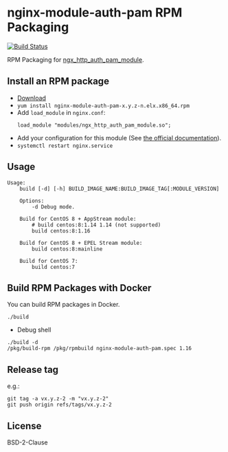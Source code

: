 # nginx-module-auth-pam RPM Packaging

[![Build Status](https://github.com/jfut/nginx-module-auth-pam-rpm/workflows/test/badge.svg?branch=master)](https://github.com/jfut/nginx-module-auth-pam-rpm/actions?query=workflow%3Atest)

RPM Packaging for [ngx_http_auth_pam_module](https://github.com/sto/ngx_http_auth_pam_module).

## Install an RPM package

- [Download](https://github.com/jfut/nginx-module-auth-pam-rpm/releases)
- `yum install nginx-module-auth-pam-x.y.z-n.elx.x86_64.rpm`
- Add `load_module` in `nginx.conf`:
    ```
    load_module "modules/ngx_http_auth_pam_module.so";
    ```
- Add your configuration for this module (See [the official documentation](https://github.com/sto/ngx_http_auth_pam_module)).
- `systemctl restart nginx.service`

## Usage

```
Usage:
    build [-d] [-h] BUILD_IMAGE_NAME:BUILD_IMAGE_TAG[:MODULE_VERSION]

    Options:
        -d Debug mode.

    Build for CentOS 8 + AppStream module:
        # build centos:8:1.14 1.14 (not supported)
        build centos:8:1.16

    Build for CentOS 8 + EPEL Stream module:
        build centos:8:mainline

    Build for CentOS 7:
        build centos:7
```

## Build RPM Packages with Docker

You can build RPM packages in Docker.

```
./build
```

- Debug shell

```
./build -d
/pkg/build-rpm /pkg/rpmbuild nginx-module-auth-pam.spec 1.16
```

## Release tag

e.g.:

```
git tag -a vx.y.z-2 -m "vx.y.z-2"
git push origin refs/tags/vx.y.z-2
```

## License

BSD-2-Clause

